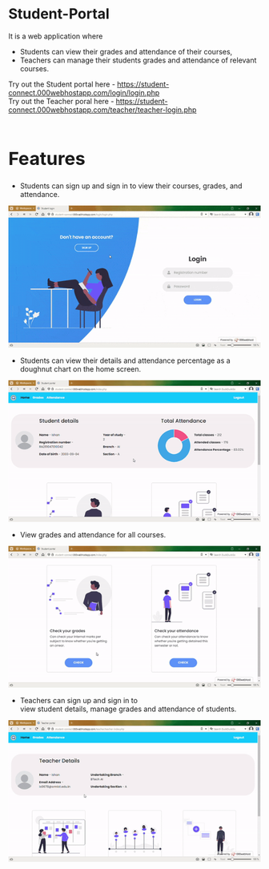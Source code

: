 # Student-Portal
It is a web application where
<br>
* Students can view their grades and attendance of their courses,<br>
* Teachers can manage their students grades and attendance of relevant courses.

Try out the Student portal here - https://student-connect.000webhostapp.com/login/login.php
<br>
Try out the Teacher poral here - https://student-connect.000webhostapp.com/teacher/teacher-login.php
<br>
<br>
<h1 style="font-size: 36px;">Features</h1>

* Students can sign up and sign in to view their courses, grades, and attendance.<br>

![](https://github.com/ishan9678/Student-Portal/blob/main/gif/ezgif.com-optimize.gif)

* Students can view their details and attendance percentage as a doughnut chart on the home screen.<br>

![](https://github.com/ishan9678/Student-Portal/blob/main/gif/ezgif.com-video-to-gif.gif)

* View grades and attendance for all courses.<br>

![](https://github.com/ishan9678/Student-Portal/blob/main/gif/ezgif.com-optimize%20(1).gif)

* Teachers can sign up and sign in to<br>
  view student details, manage grades and attendance of students.<br>

![](https://github.com/ishan9678/Student-Portal/blob/main/gif/ezgif.com-video-to-gif%20(1).gif)

